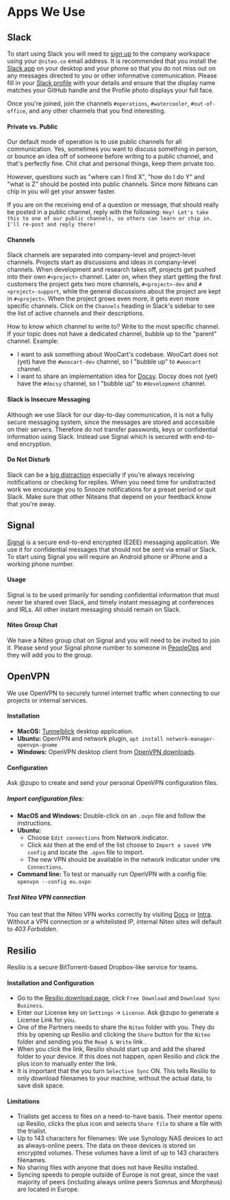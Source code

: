 # Apps We Use

## Slack

To start using Slack you will need to [sign up](https://join.slack.com/niteo/signup) to the company workspace using your `@niteo.co` email address. It is recommended that you install the [Slack app](https://slack.com/download) on your desktop and your phone so that you do not miss out on any messages directed to you or other informative communication. Please fill in your [Slack profile](https://niteo.slack.com/account/profile) with your details and ensure that the display name matches your GitHub handle and the Profile photo displays your full face.

Once you're joined, join the channels `#operations`, `#watercooler`, `#out-of-office`, and any other channels that you find interesting.

#### Private vs. Public

Our default mode of operation is to use public channels for all communication. Yes, sometimes you want to discuss something in person, or bounce an idea off of someone before writing to a public channel, and that's perfectly fine. Chit chat and  personal things, keep them private too.

However, questions such as "where can I find X", "how do I do Y" and "what is Z" should be posted into public channels. Since more Niteans can chip in you will get your answer faster.

If you are on the receiving end of a question or message, that should really be posted in a public channel, reply with the following: `Hey! Let's take this to one of our public channels, so others can learn or chip in. I'll re-post and reply there!`

#### Channels

Slack channels are separated into company-level and project-level channels. Projects start as discussions and ideas in company-level channels. When development and research takes off, projects get pushed into their own `#<project>` channel. Later on, when they start getting the first customers the project gets two more channels, `#<project>-dev` and `#<project>-support`, while the general discussions about the project are kept in `#<project>`. When the project grows even more, it gets even more specific channels. Click on the `Channels` heading in Slack's sidebar to see the list of active channels and their descriptions.

How to know which channel to write to? Write to the most specific channel. If your topic does not have a dedicated channel, bubble up to the "parent" channel. Example:
* I want to ask something about WooCart's codebase. WooCart does not (yet) have the `#woocart-dev` channel, so I "bubble up" to `#woocart` channel.
* I want to share an implementation idea for [Docsy](http://docsy.org/). Docsy does not (yet) have the `#docsy` channel, so I "bubble up" to `#development` channel.


#### Slack is Insecure Messaging

Although we use Slack for our day-to-day communication, it is not a fully secure messaging system, since the messages are stored and accessible on their servers. Therefore do not transfer passwords, keys or confidential information using Slack. Instead use Signal which is secured with end-to-end encryption.

#### Do Not Disturb

Slack can be a [big distraction](https://m.signalvnoise.com/is-group-chat-making-you-sweat-744659addf7d) especially if you're always receiving notifications or checking for replies. When you need time for undistracted work we encourage you to Snooze notifications for a preset period or quit Slack. Make sure that other Niteans that depend on your feedback know that you're away.

## Signal

[Signal](https://signal.org/) is a secure end-to-end encrypted (E2EE) messaging application. We use it for confidential messages that should not be sent via email or Slack. To start using Signal you will require an Android phone or iPhone and a working phone number.

#### Usage

Signal is to be used primarily for sending confidential information that must never be shared over Slack, and timely instant messaging at conferences and IRLs. All other instant messaging should remain on Slack.

#### Niteo Group Chat

We have a Niteo group chat on Signal and you will need to be invited to join it. Please send your Signal phone number to someone in [PeopleOps](https://github.com/orgs/niteoweb/teams/peopleops) and they will add you to the group.

## OpenVPN

We use OpenVPN to securely tunnel internet traffic when connecting to our projects or internal services.

#### Installation

* **MacOS:** [Tunnelblick](https://tunnelblick.net/) desktop application.
* **Ubuntu:** OpenVPN and network plugin, `apt install network-manager-openvpn-gnome`
* **Windows:** OpenVPN desktop client from [OpenVPN downloads](https://openvpn.net/index.php/open-source/downloads.html).


#### Configuration

Ask @zupo to create and send your personal OpenVPN configuration files.

##### Import configuration files:

* **MacOS and Windows:** Double-click on an `.ovpn` file and follow the instructions.
* **Ubuntu:**
  * Choose `Edit connections` from Network indicator.
  * Click `Add` then at the end of the list choose to `Import a saved VPN config` and locate the `.opvn` file to import.
  * The new VPN should be available in the network indicator under `VPN Connections`.
* **Command line:** To test or manually run OpenVPN with a config file: `openvpn --config eu.ovpn`


##### Test Niteo VPN connection

You can test that the Niteo VPN works correctly by visiting [Docs](http://docs.niteo.co/) or [Intra](https://intra.niteo.co
). Without a VPN connection or a whitelisted IP, internal Niteo sites will default to *403 Forbidden*.

## Resilio

Resilio is a secure BitTorrent-based Dropbox-like service for teams.

#### Installation and Configuration

* Go to the [Resilio download page](https://www.resilio.com/individuals), click `Free Download` and `Download Sync Business`.
* Enter our License key on `Settings` -> `License`. Ask @zupo to generate a License Link for you.
* One of the Partners needs to share the `Niteo` folder with you. They do this by opening up Resilio and clicking the `Share` button for the `Niteo` folder and sending you the `Read & Write` link .
* When you click the link, Resilio should start up and add the shared folder to your device. If this does not happen, open Resilio and click the plus icon to manually enter the link.
* It is important that the you turn `Selective Sync` ON. This tells Resilio to only download filenames to your machine, without the actual data, to save disk space.


#### Limitations

* Trialists get access to files on a need-to-have basis. Their mentor opens up Resilio, clicks the plus icon and selects `Share file` to share a file with the trialist.
* Up to 143 characters for filenames: We use Synology NAS devices to act as always-online peers. The data on these devices is stored on encrypted volumes. These volumes have a limit of up to 143 characters filenames.
* No sharing files with anyone that does not have Resilio installed.
* Syncing speeds to people outside of Europe is not great, since the vast majority of peers (including always online peers Somnus and Morpheus) are located in Europe.
